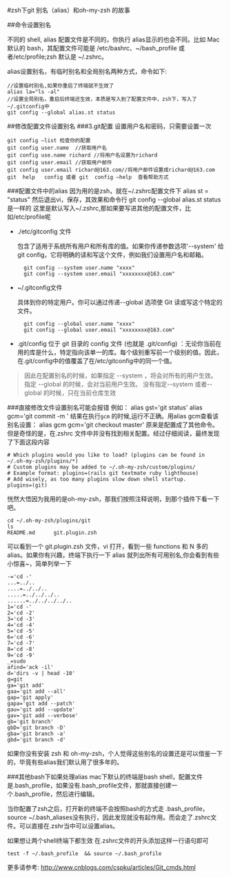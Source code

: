 #zsh下git 别名（alias）和oh-my-zsh 的故事

##命令设置别名

不同的 shell, alias 配置文件是不同的，你执行 alias显示的也会不同。比如 Mac 默认的 bash，其配置文件可能是 /etc/bashrc、~/bash_profile 或者/etc/profile;zsh 默认是 ~/.zshrc。

alias设置别名，有临时别名和全局别名两种方式，命令如下:
```
//设置临时别名,如果你重启了终端就不生效了
alias la="ls -al" 
//设置全局别名，重启后终端还生效，本质是写入到了配置文件中，zsh下，写入了~/.gitconfig中
git config --global alias.st status
```
##修改配置文件设置别名
###3.git配置
设置用户名和密码，只需要设置一次 
```
git config —list 检查你的配置 
git config user.name  //获取用户名 
git config use.name richard //将用户名设置为richard
git config user.email //获取用户邮件 
git config user.email richard@163.com//将用户邮件设置成richard@163.com 
git  help   config 或者 git  config —help  查看帮助方式
```
###配置文件中的alias
因为用的是zsh，就在~/.zshrc配置文件下
alias st = "status"
然后退出vi，保存，其效果和命令行
git config --global alias.st status是一样的
这里是默认写入~/.zshrc,那如果要写进其他的配置文件，比如/etc/profile呢

* ./etc/gitconfig 文件

	包含了适用于系统所有用户和所有库的值。如果你传递参数选项'--system' 给 git config，它将明确的读和写这个文件，例如我们设置用户名和邮箱。

		git config --system user.name "xxxx"  
		git config --system user.email "xxxxxxxx@163.com"
	
* ~/.gitconfig文件

	具体到你的特定用户。你可以通过传递--global 选项使 Git 读或写这个特定的文件。
	
		git config --global user.name "xxxx"  
		git config --global user.email "xxxxxxxx@163.com"
* .git/config
	位于 git 目录的 config 文件 (也就是 .git/config) ：无论你当前在用的库是什么，特定指向该单一的库。每个级别重写前一个级别的值。因此，在.git/config中的值覆盖了在/etc/gitconfig中的同一个值。

>因此在配置别名的时候，如果指定 --system ，将会对所有的用户生效。  指定 --global 的时候，会对当前用户生效。 没有指定--system 或者--global 的时候，只在当前仓库生效
	
###直接修改文件设置别名可能会报错
例如：
alias gst='git status'
alias gcm='git commit -m '
结果在执行`gcm` 的时候,运行不正确。用alias gcm查看该别名设置：
alias gcm
gcm='git checkout master'
原来是配置成了其他命令。
但是奇怪的是，在.zshrc 文件中并没有找到相关配置。经过仔细阅读，最终发现了下面这段内容
```
# Which plugins would you like to load? (plugins can be found in ~/.oh-my-zsh/plugins/*)
# Custom plugins may be added to ~/.oh-my-zsh/custom/plugins/
# Example format: plugins=(rails git textmate ruby lighthouse)
# Add wisely, as too many plugins slow down shell startup.
plugins=(git)
```
恍然大悟因为我用的是oh-my-zsh，那我们按照注释说明，到那个插件下看一下吧。
```
cd ~/.oh-my-zsh/plugins/git
ls
README.md      git.plugin.zsh
```
可以看到一个 git.plugin.zsh 文件，vi 打开，看到一些 functions 和 N 多的 alias。如果你有兴趣，终端下执行一下 alias 就列出所有可用别名,你会看到有些小惊喜~，简单列举一下
```
-='cd -'
...=../..
....=../../..
.....=../../../..
......=../../../../..
1='cd -'
2='cd -2'
3='cd -3'
4='cd -4'
5='cd -5'
6='cd -6'
7='cd -7'
8='cd -8'
9='cd -9'
_=sudo
afind='ack -il'
d='dirs -v | head -10'
g=git
ga='git add'
gaa='git add --all'
gap='git apply'
gapa='git add --patch'
gau='git add --update'
gav='git add --verbose'
gb='git branch'
gbD='git branch -D'
gba='git branch -a'
gbd='git branch -d'
```
如果你没有安装 zsh 和 oh-my-zsh，个人觉得这些别名的设置还是可以借鉴一下的，毕竟有些alias我们默认用了很多年的。

###其他bash下如果处理alias
mac下默认的终端是bash shell，配置文件是.bash_profile，如果没有.bash_profile文件，那就直接创建一个.bash_profile，然后进行编辑。

当你配置了zsh之后，打开新的终端不会按照bash的方式走 .bash_profile，source ~/.bash_aliases没有执行，因此发现就没有起作用。而会走了.zshrc文件。可以直接在.zshr当中可以设置alias。

如果想让两个shell终端下都生效
在.zshrc文件的开头添加这样一行语句即可
 ```
 test -f ~/.bash_profile  && source ~/.bash_profile
 ```

更多请参考:
<http://www.cnblogs.com/cspku/articles/Git_cmds.html>


